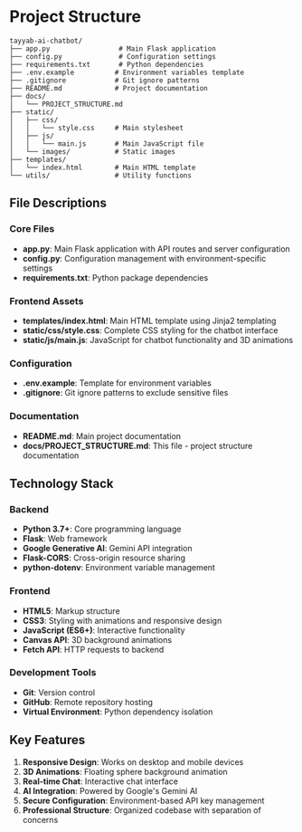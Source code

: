 # Project Structure

```
tayyab-ai-chatbot/
├── app.py                 # Main Flask application
├── config.py              # Configuration settings
├── requirements.txt       # Python dependencies
├── .env.example          # Environment variables template
├── .gitignore            # Git ignore patterns
├── README.md             # Project documentation
├── docs/
│   └── PROJECT_STRUCTURE.md
├── static/
│   ├── css/
│   │   └── style.css     # Main stylesheet
│   ├── js/
│   │   └── main.js       # Main JavaScript file
│   └── images/           # Static images
├── templates/
│   └── index.html        # Main HTML template
└── utils/                # Utility functions
```

## File Descriptions

### Core Files
- **app.py**: Main Flask application with API routes and server configuration
- **config.py**: Configuration management with environment-specific settings
- **requirements.txt**: Python package dependencies

### Frontend Assets
- **templates/index.html**: Main HTML template using Jinja2 templating
- **static/css/style.css**: Complete CSS styling for the chatbot interface
- **static/js/main.js**: JavaScript for chatbot functionality and 3D animations

### Configuration
- **.env.example**: Template for environment variables
- **.gitignore**: Git ignore patterns to exclude sensitive files

### Documentation
- **README.md**: Main project documentation
- **docs/PROJECT_STRUCTURE.md**: This file - project structure documentation

## Technology Stack

### Backend
- **Python 3.7+**: Core programming language
- **Flask**: Web framework
- **Google Generative AI**: Gemini API integration
- **Flask-CORS**: Cross-origin resource sharing
- **python-dotenv**: Environment variable management

### Frontend
- **HTML5**: Markup structure
- **CSS3**: Styling with animations and responsive design
- **JavaScript (ES6+)**: Interactive functionality
- **Canvas API**: 3D background animations
- **Fetch API**: HTTP requests to backend

### Development Tools
- **Git**: Version control
- **GitHub**: Remote repository hosting
- **Virtual Environment**: Python dependency isolation

## Key Features

1. **Responsive Design**: Works on desktop and mobile devices
2. **3D Animations**: Floating sphere background animation
3. **Real-time Chat**: Interactive chat interface
4. **AI Integration**: Powered by Google's Gemini AI
5. **Secure Configuration**: Environment-based API key management
6. **Professional Structure**: Organized codebase with separation of concerns
